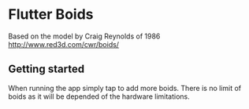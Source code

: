 # Flutter Boids

Based on the model by Craig Reynolds of 1986 http://www.red3d.com/cwr/boids/

## Getting started

When running the app simply tap to add more boids. There is no limit of boids as it will be depended of the hardware limitations.